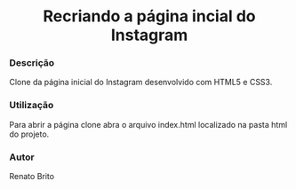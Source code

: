 <h1 align="center">Recriando a página incial do Instagram</h1>

### Descrição
Clone da página inicial do Instagram desenvolvido com HTML5 e CSS3.


### Utilização
Para abrir a página clone abra o arquivo index.html localizado na pasta html do projeto.


### Autor
Renato Brito